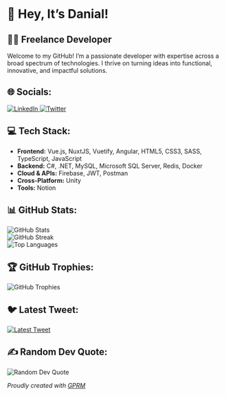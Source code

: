 <h1>💫 Hey, It’s Danial!</h1>
<h2>🧑‍💻 Freelance Developer</h2>
<p>Welcome to my GitHub! I’m a passionate developer with expertise across a broad spectrum of technologies. I thrive on turning ideas into functional, innovative, and impactful solutions.</p>

<h2>🌐 Socials:</h2>
<p>
  <a href="https://linkedin.com/in/danial-shokouhmanesh-693284114" target="_blank">
    <img src="https://img.shields.io/badge/LinkedIn-%230077B5.svg?logo=linkedin&logoColor=white" alt="LinkedIn">
  </a>
  <a href="https://twitter.com/_shokouhmanesh" target="_blank">
    <img src="https://img.shields.io/badge/Twitter-%231DA1F2.svg?logo=Twitter&logoColor=white" alt="Twitter">
  </a>
</p>

<h2>💻 Tech Stack:</h2>
<ul>
  <li><strong>Frontend:</strong> Vue.js, NuxtJS, Vuetify, Angular, HTML5, CSS3, SASS, TypeScript, JavaScript</li>
  <li><strong>Backend:</strong> C#, .NET, MySQL, Microsoft SQL Server, Redis, Docker</li>
  <li><strong>Cloud & APIs:</strong> Firebase, JWT, Postman</li>
  <li><strong>Cross-Platform:</strong> Unity</li>
  <li><strong>Tools:</strong> Notion</li>
</ul>

<h2>📊 GitHub Stats:</h2>
<p>
  <img src="https://github-readme-stats.vercel.app/api?username=dev1no&theme=dark&hide_border=false&include_all_commits=true&count_private=true" alt="GitHub Stats"><br>
  <img src="https://github-readme-streak-stats.herokuapp.com/?user=dev1no&theme=dark&hide_border=false" alt="GitHub Streak"><br>
  <img src="https://github-readme-stats.vercel.app/api/top-langs/?username=dev1no&theme=dark&hide_border=false&include_all_commits=true&count_private=true&layout=compact" alt="Top Languages">
</p>

<h2>🏆 GitHub Trophies:</h2>
<p>
  <img src="https://github-profile-trophy.vercel.app/?username=dev1no&theme=radical&no-frame=true&no-bg=false&margin-w=4" alt="GitHub Trophies">
</p>

<h2>🐦 Latest Tweet:</h2>
<p>
  <a href="https://github.com/VishwaGauravIn/github-twitter-card-embed" target="_blank">
    <img src="https://gtce.itsvg.in/api?username=_shokouhmanesh" alt="Latest Tweet">
  </a>
</p>

<h2>✍️ Random Dev Quote:</h2>
<p>
  <img src="https://quotes-github-readme.vercel.app/api?type=horizontal&theme=radical" alt="Random Dev Quote">
</p>

<p><em>Proudly created with <a href="https://gprm.itsvg.in" target="_blank">GPRM</a></em></p>
